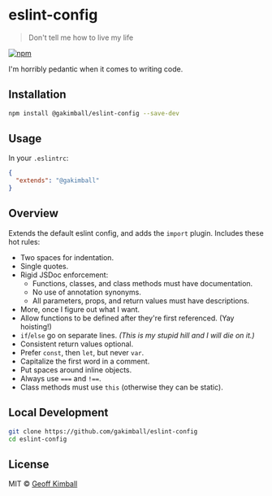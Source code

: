 # eslint-config

> Don't tell me how to live my life

[![npm](https://img.shields.io/npm/v/@gakimball/eslint-config.svg?maxAge=2592000)](https://www.npmjs.com/package/@gakimball/eslint-config)

I'm horribly pedantic when it comes to writing code.

## Installation

```bash
npm install @gakimball/eslint-config --save-dev
```

## Usage

In your `.eslintrc`:

```json
{
  "extends": "@gakimball"
}
```

## Overview

Extends the default eslint config, and adds the `import` plugin. Includes these hot rules:

- Two spaces for indentation.
- Single quotes.
- Rigid JSDoc enforcement:
  - Functions, classes, and class methods must have documentation.
  - No use of annotation synonyms.
  - All parameters, props, and return values must have descriptions.
- More, once I figure out what I want.
- Allow functions to be defined after they're first referenced. (Yay hoisting!)
- `if`/`else` go on separate lines. *(This is my stupid hill and I will die on it.)*
- Consistent return values optional.
- Prefer `const`, then `let`, but never `var`.
- Capitalize the first word in a comment.
- Put spaces around inline objects.
- Always use `===` and `!==`.
- Class methods must use `this` (otherwise they can be static).

## Local Development

```bash
git clone https://github.com/gakimball/eslint-config
cd eslint-config
```

## License

MIT &copy; [Geoff Kimball](http://geoffkimball.com)
